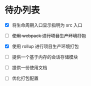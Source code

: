 # 待办列表

-   [x] 将生命周期入口显示指明为 src 入口

-   [ ] ~~使用 webpack 进行项目生产环境打包~~

-   [x] 使用 rollup 进行项目生产环境打包

-   [ ] 提供一个基于内存的会话存储模块

-   [ ] 提供一份使用文档

-   [ ] 优化打包配置
